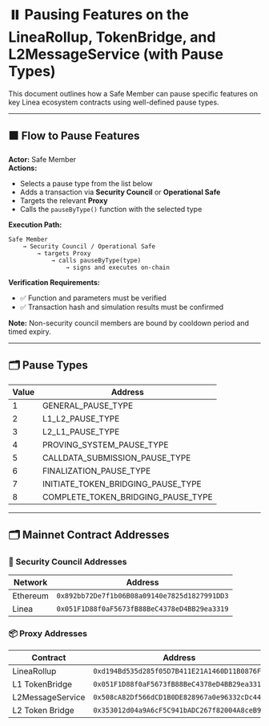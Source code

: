
# ⏸️ Pausing Features on the LineaRollup, TokenBridge, and L2MessageService (with Pause Types)

This document outlines how a Safe Member can pause specific features on key Linea ecosystem contracts using well-defined pause types.

---

## 🟧 Flow to Pause Features

**Actor:** Safe Member  
**Actions:**

- Selects a pause type from the list below
- Adds a transaction via **Security Council** or **Operational Safe**
- Targets the relevant **Proxy**
- Calls the `pauseByType()` function with the selected type

**Execution Path:**
```
Safe Member
    → Security Council / Operational Safe
        → targets Proxy
            → calls pauseByType(type)
                → signs and executes on-chain
```

**Verification Requirements:**
- ✅ Function and parameters must be verified
- ✅ Transaction hash and simulation results must be confirmed

**Note:** Non-security council members are bound by cooldown period and timed expiry.

---

## 🗂️ Pause Types


| Value | Address                              |
|-------|---------------------------------------|
| 1     | GENERAL_PAUSE_TYPE                   |
| 2     | L1_L2_PAUSE_TYPE                     |
| 3     | L2_L1_PAUSE_TYPE                     |
| 4     | PROVING_SYSTEM_PAUSE_TYPE           |
| 5     | CALLDATA_SUBMISSION_PAUSE_TYPE      |
| 6     | FINALIZATION_PAUSE_TYPE             |
| 7     | INITIATE_TOKEN_BRIDGING_PAUSE_TYPE  |
| 8     | COMPLETE_TOKEN_BRIDGING_PAUSE_TYPE  |


---

## 🗂️ Mainnet Contract Addresses

### 🔐 Security Council Addresses

| Network   | Address                                      |
|-----------|----------------------------------------------|
| Ethereum  | `0x892bb72De7f1b06B08a09140e7825d1827991DD3` |
| Linea     | `0x051F1D88f0aF5673fB88BeC4378eD4BB29ea3319` |

### 📦 Proxy Addresses

| Contract           | Address                                           |
|--------------------|---------------------------------------------------|
| LineaRollup        | `0xd194Bd535d285f05D7B411E21A1460D11B0876F`       |
| L1 TokenBridge     | `0x051F1D88f0aF5673fB88BeC4378eD4BB29ea3319`       |
| L2MessageService   | `0x508cA82Df566dCD1B0DE828967a0e96332cDc446`      |
| L2 Token Bridge    | `0x353012d04a9A6cF5C941bADC267f82004A8ceB9`        |
